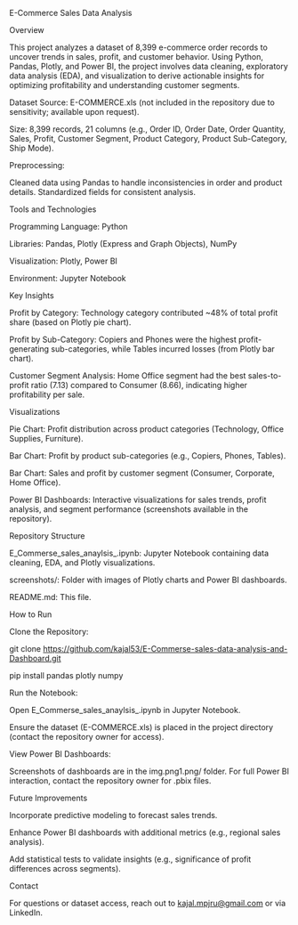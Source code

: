 E-Commerce Sales Data Analysis

Overview

This project analyzes a dataset of 8,399 e-commerce order records to uncover trends in sales, profit, and customer behavior. Using Python, Pandas, Plotly, and Power BI, the project involves data cleaning, exploratory data analysis (EDA), and visualization to derive actionable insights for optimizing profitability and understanding customer segments.

Dataset
Source: E-COMMERCE.xls (not included in the repository due to sensitivity; available upon request).

Size: 8,399 records, 21 columns (e.g., Order ID, Order Date, Order Quantity, Sales, Profit, Customer Segment, Product Category, Product Sub-Category, Ship Mode).

Preprocessing:

Cleaned data using Pandas to handle inconsistencies in order and product details.
Standardized fields for consistent analysis.

Tools and Technologies

Programming Language: Python

Libraries: Pandas, Plotly (Express and Graph Objects), NumPy

Visualization: Plotly, Power BI

Environment: Jupyter Notebook

Key Insights


Profit by Category: Technology category contributed ~48% of total profit share (based on Plotly pie chart).

Profit by Sub-Category: Copiers and Phones were the highest profit-generating sub-categories, while Tables incurred losses (from Plotly bar chart).

Customer Segment Analysis: Home Office segment had the best sales-to-profit ratio (7.13) compared to Consumer (8.66), indicating higher profitability per sale.

Visualizations


Pie Chart: Profit distribution across product categories (Technology, Office Supplies, Furniture).

Bar Chart: Profit by product sub-categories (e.g., Copiers, Phones, Tables).

Bar Chart: Sales and profit by customer segment (Consumer, Corporate, Home Office).

Power BI Dashboards: Interactive visualizations for sales trends, profit analysis, and segment performance (screenshots available in the repository).

Repository Structure

E_Commerse_sales_anaylsis_.ipynb: Jupyter Notebook containing data cleaning, EDA, and Plotly visualizations.

screenshots/: Folder with images of Plotly charts and Power BI dashboards.

README.md: This file.

How to Run

Clone the Repository:

git clone https://github.com/kajal53/E-Commerse-sales-data-analysis-and-Dashboard.git

pip install pandas plotly numpy


Run the Notebook:


Open E_Commerse_sales_anaylsis_.ipynb in Jupyter Notebook.

Ensure the dataset (E-COMMERCE.xls) is placed in the project directory (contact the repository owner for access).


View Power BI Dashboards:

Screenshots of dashboards are in the img.png1.png/ folder.
For full Power BI interaction, contact the repository owner for .pbix files.

Future Improvements

Incorporate predictive modeling to forecast sales trends.

Enhance Power BI dashboards with additional metrics (e.g., regional sales analysis).

Add statistical tests to validate insights (e.g., significance of profit differences across segments).

Contact

For questions or dataset access, reach out to kajal.mpjru@gmail.com or via LinkedIn.
